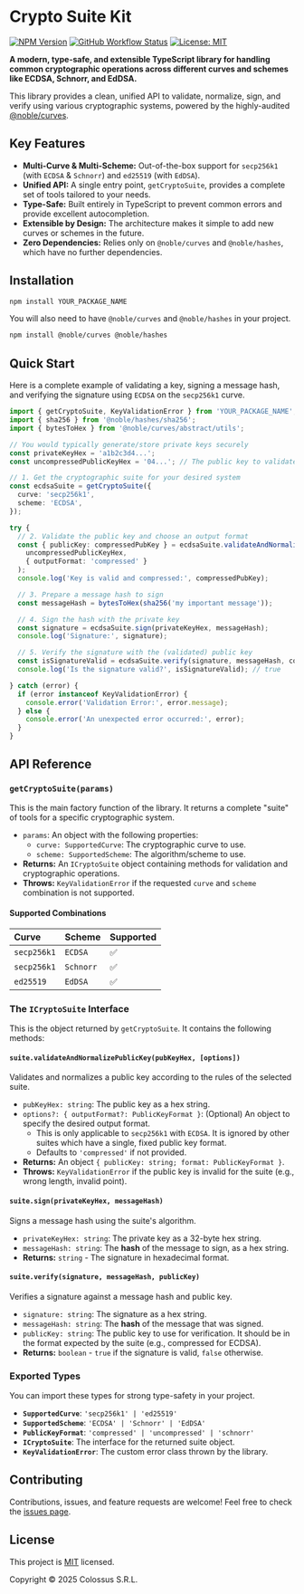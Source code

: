 # Crypto Suite Kit

[![NPM Version](https://badge.fury.io/js/YOUR_PACKAGE_NAME.svg)](https://www.npmjs.com/package/YOUR_PACKAGE_NAME)
[![GitHub Workflow Status](https://img.shields.io/github/actions/workflow/status/YOUR_GITHUB_USERNAME/YOUR_REPO_NAME/main.yml?branch=main)](https://github.com/YOUR_GITHUB_USERNAME/YOUR_REPO_NAME/actions)
[![License: MIT](https://img.shields.io/badge/License-MIT-yellow.svg)](https://opensource.org/licenses/MIT)

**A modern, type-safe, and extensible TypeScript library for handling common cryptographic operations across different curves and schemes like ECDSA, Schnorr, and EdDSA.**

This library provides a clean, unified API to validate, normalize, sign, and verify using various cryptographic systems, powered by the highly-audited [@noble/curves](https://github.com/paulmillr/noble-curves).

## Key Features

-   **Multi-Curve & Multi-Scheme:** Out-of-the-box support for `secp256k1` (with `ECDSA` & `Schnorr`) and `ed25519` (with `EdDSA`).
-   **Unified API:** A single entry point, `getCryptoSuite`, provides a complete set of tools tailored to your needs.
-   **Type-Safe:** Built entirely in TypeScript to prevent common errors and provide excellent autocompletion.
-   **Extensible by Design:** The architecture makes it simple to add new curves or schemes in the future.
-   **Zero Dependencies:** Relies only on `@noble/curves` and `@noble/hashes`, which have no further dependencies.

## Installation

```bash
npm install YOUR_PACKAGE_NAME
```
You will also need to have `@noble/curves` and `@noble/hashes` in your project.
```bash
npm install @noble/curves @noble/hashes
```

## Quick Start

Here is a complete example of validating a key, signing a message hash, and verifying the signature using `ECDSA` on the `secp256k1` curve.

```typescript
import { getCryptoSuite, KeyValidationError } from 'YOUR_PACKAGE_NAME';
import { sha256 } from '@noble/hashes/sha256';
import { bytesToHex } from '@noble/curves/abstract/utils';

// You would typically generate/store private keys securely
const privateKeyHex = 'a1b2c3d4...'; 
const uncompressedPublicKeyHex = '04...'; // The public key to validate

// 1. Get the cryptographic suite for your desired system
const ecdsaSuite = getCryptoSuite({
  curve: 'secp256k1',
  scheme: 'ECDSA',
});

try {
  // 2. Validate the public key and choose an output format
  const { publicKey: compressedPubKey } = ecdsaSuite.validateAndNormalizePublicKey(
    uncompressedPublicKeyHex,
    { outputFormat: 'compressed' }
  );
  console.log('Key is valid and compressed:', compressedPubKey);

  // 3. Prepare a message hash to sign
  const messageHash = bytesToHex(sha256('my important message'));

  // 4. Sign the hash with the private key
  const signature = ecdsaSuite.sign(privateKeyHex, messageHash);
  console.log('Signature:', signature);

  // 5. Verify the signature with the (validated) public key
  const isSignatureValid = ecdsaSuite.verify(signature, messageHash, compressedPubKey);
  console.log('Is the signature valid?', isSignatureValid); // true

} catch (error) {
  if (error instanceof KeyValidationError) {
    console.error('Validation Error:', error.message);
  } else {
    console.error('An unexpected error occurred:', error);
  }
}
```

## API Reference

### `getCryptoSuite(params)`

This is the main factory function of the library. It returns a complete "suite" of tools for a specific cryptographic system.

-   `params`: An object with the following properties:
    -   `curve: SupportedCurve`: The cryptographic curve to use.
    -   `scheme: SupportedScheme`: The algorithm/scheme to use.
-   **Returns:** An `ICryptoSuite` object containing methods for validation and cryptographic operations.
-   **Throws:** `KeyValidationError` if the requested `curve` and `scheme` combination is not supported.

#### Supported Combinations

| Curve         | Scheme  | Supported |
| :------------ | :------ | :-------- |
| `secp256k1`   | `ECDSA` | ✅         |
| `secp256k1`   | `Schnorr` | ✅         |
| `ed25519`     | `EdDSA` | ✅         |

### The `ICryptoSuite` Interface

This is the object returned by `getCryptoSuite`. It contains the following methods:

#### `suite.validateAndNormalizePublicKey(pubKeyHex, [options])`

Validates and normalizes a public key according to the rules of the selected suite.

-   `pubKeyHex: string`: The public key as a hex string.
-   `options?: { outputFormat?: PublicKeyFormat }`: (Optional) An object to specify the desired output format.
    -   This is only applicable to `secp256k1` with `ECDSA`. It is ignored by other suites which have a single, fixed public key format.
    -   Defaults to `'compressed'` if not provided.
-   **Returns:** An object `{ publicKey: string; format: PublicKeyFormat }`.
-   **Throws:** `KeyValidationError` if the public key is invalid for the suite (e.g., wrong length, invalid point).

#### `suite.sign(privateKeyHex, messageHash)`

Signs a message hash using the suite's algorithm.

-   `privateKeyHex: string`: The private key as a 32-byte hex string.
-   `messageHash: string`: The **hash** of the message to sign, as a hex string.
-   **Returns:** `string` - The signature in hexadecimal format.

#### `suite.verify(signature, messageHash, publicKey)`

Verifies a signature against a message hash and public key.

-   `signature: string`: The signature as a hex string.
-   `messageHash: string`: The **hash** of the message that was signed.
-   `publicKey: string`: The public key to use for verification. It should be in the format expected by the suite (e.g., compressed for ECDSA).
-   **Returns:** `boolean` - `true` if the signature is valid, `false` otherwise.

### Exported Types

You can import these types for strong type-safety in your project.

-   **`SupportedCurve`**: `'secp256k1' | 'ed25519'`
-   **`SupportedScheme`**: `'ECDSA' | 'Schnorr' | 'EdDSA'`
-   **`PublicKeyFormat`**: `'compressed' | 'uncompressed' | 'schnorr'`
-   **`ICryptoSuite`**: The interface for the returned suite object.
-   **`KeyValidationError`**: The custom error class thrown by the library.

## Contributing

Contributions, issues, and feature requests are welcome! Feel free to check the [issues page](https://github.com/YOUR_GITHUB_USERNAME/YOUR_REPO_NAME/issues).

## License

This project is [MIT](https://opensource.org/licenses/MIT) licensed.

Copyright © 2025 Colossus S.R.L.
